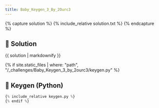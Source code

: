```yaml
---
title: Baby_Keygen_3_By_2Ourc3
---
```


{% capture solution %}
{% include_relative solution.txt %}
{% endcapture %}

## 📝 Solution

{{ solution | markdownify }}

{% if site.static_files | where: "path", "/_challenges/Baby_Keygen_3_by_2ourc3/keygen.py" %}
## 🔑 Keygen (Python)

```py
{% include_relative keygen.py %}
{% endif %}
